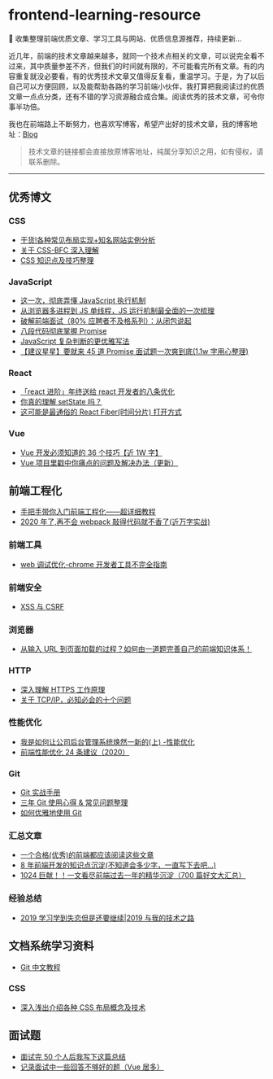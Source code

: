 # frontend-learning-resource

📒 收集整理前端优质文章、学习工具与网站、优质信息源推荐，持续更新...

近几年，前端的技术文章越来越多，就同一个技术点相关的文章，可以说完全看不过来，其中质量参差不齐，但我们的时间就有限的，不可能看完所有文章。有的内容重复就没必要看，有的优秀技术文章又值得反复看，重温学习。于是，为了以后自己可以方便回顾，以及能帮助各路的学习前端小伙伴，我打算把我阅读过的优质文章一点点分类，还有不错的学习资源融合成合集。阅读优秀的技术文章，可令你事半功倍。

我也在前端路上不断努力，也喜欢写博客，希望产出好的技术文章，我的博客地址：[Blog](https://github.com/Jacky-Summer/personal-blog)

> 技术文章的链接都会直接放原博客地址，纯属分享知识之用，如有侵权，请联系删除。

---

## 优秀博文

### CSS

- [干货!各种常见布局实现+知名网站实例分析](https://juejin.im/post/5aa252ac518825558001d5de)
- [关于 CSS-BFC 深入理解](https://juejin.im/post/5909db2fda2f60005d2093db)
- [CSS 知识点及技巧整理](https://juejin.im/post/5a954add6fb9a06348538c0d)

### JavaScript

- [这一次，彻底弄懂 JavaScript 执行机制](https://juejin.im/post/59e85eebf265da430d571f89)
- [从浏览器多进程到 JS 单线程，JS 运行机制最全面的一次梳理](https://juejin.im/post/6844903553795014663)
- [破解前端面试（80% 应聘者不及格系列）：从闭包说起](https://juejin.im/post/58f1fa6a44d904006cf25d22)
- [八段代码彻底掌握 Promise](https://juejin.im/post/6844903488695042062)
- [JavaScript 复杂判断的更优雅写法](https://juejin.im/post/6844903705058213896)
- [【建议星星】要就来 45 道 Promise 面试题一次爽到底(1.1w 字用心整理)](https://juejin.im/post/6844904077537574919)

### React

- [「react 进阶」年终送给 react 开发者的八条优化](https://juejin.cn/post/6908895801116721160)
- [你真的理解 setState 吗？](https://juejin.cn/post/6844903636749778958)
- [这可能是最通俗的 React Fiber(时间分片) 打开方式](https://juejin.cn/post/6844903975112671239)

### Vue

- [Vue 开发必须知道的 36 个技巧【近 1W 字】](https://juejin.im/post/6844903959266590728)
- [Vue 项目里戳中你痛点的问题及解决办法（更新）](https://juejin.im/post/6844903632815521799)

## 前端工程化

- [手把手带你入门前端工程化——超详细教程](https://juejin.im/post/6892003555818143752)
- [2020 年了,再不会 webpack 敲得代码就不香了(近万字实战)](https://juejin.im/post/6844904031240863758)

### 前端工具

- [web 调试优化-chrome 开发者工具不完全指南](https://juejin.cn/post/6844903508760608776)

### 前端安全

- [XSS 与 CSRF](https://juejin.cn/post/6844903502968258574)

### 浏览器

- [从输入 URL 到页面加载的过程？如何由一道题完善自己的前端知识体系！](https://juejin.im/post/6844903574535667719)

### HTTP

- [深入理解 HTTPS 工作原理](https://juejin.cn/post/6844903830916694030)
- [关于 TCP/IP，必知必会的十个问题](https://juejin.cn/post/6844903490595061767)

### 性能优化

- [我是如何让公司后台管理系统焕然一新的(上) -性能优化](https://juejin.im/post/6844903789388890119)
- [前端性能优化 24 条建议（2020）](https://juejin.cn/post/6892994632968306702)

### Git

- [Git 实战手册](https://juejin.im/post/6844904047598632967)
- [三年 Git 使用心得 & 常见问题整理](https://juejin.im/post/6844904191203213326)
- [如何优雅地使用 Git](https://juejin.im/post/6844903546104135694)

### 汇总文章

- [一个合格(优秀)的前端都应该阅读这些文章](https://juejin.im/post/6844903896637259784)
- [8 年前端开发的知识点沉淀(不知道会多少字，一直写下去吧...)](https://juejin.im/post/6844903870276042759)
- [1024 巨献！！一文看尽前端过去一年的精华沉淀（700 篇好文大汇总）](https://juejin.im/post/6844903976068972552)

### 经验总结

- [2019 学习学到失恋但是还要继续|2019 与我的技术之路](https://juejin.im/post/6844904024534155277)

## 文档系统学习资料

- [Git 中文教程](https://geeeeeeeeek.github.io/git-recipes/)

### CSS

- [深入浅出介绍各种 CSS 布局概念及技术](https://marvin1023.github.io/css-layout/)

## 面试题

- [面试完 50 个人后我写下这篇总结](https://juejin.im/post/6844904019165446158)
- [记录面试中一些回答不够好的题（Vue 居多）](https://juejin.im/post/6844903569422811150)
